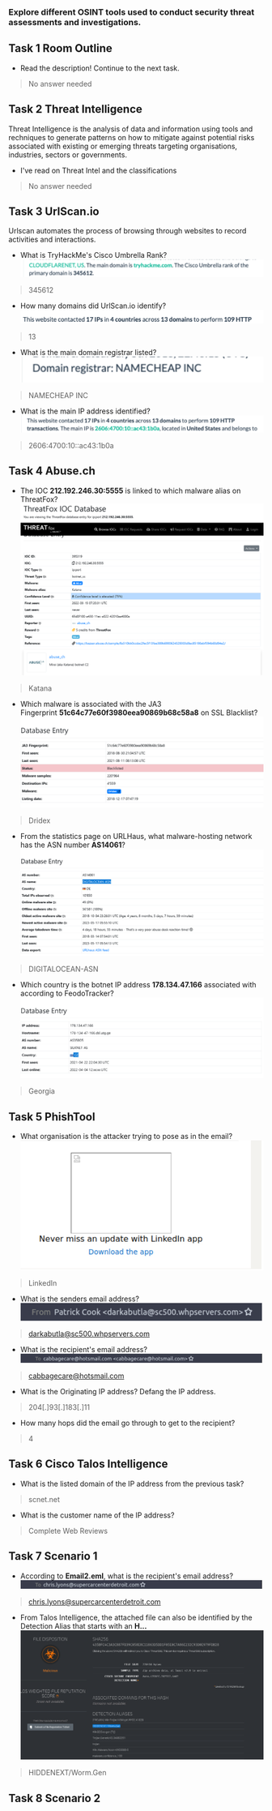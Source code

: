 ### Explore different OSINT tools used to conduct security threat assessments and investigations.

## Task 1 Room Outline

- Read the description! Continue to the next task.
> No answer needed

## Task 2 Threat Intelligence

Threat Intelligence is the analysis of data and information using tools and rechniques to generate patterns on how to  mitigate against potential risks associated  with existing or emerging threats targeting organisations, industries, sectors or governments.

- I've read on Threat Intel and the classifications
> No answer needed

## Task 3 UrlScan.io

Urlscan automates the process of browsing through websites to record activities and interactions.

- What is TryHackMe's Cisco Umbrella Rank?
![](Attachments/Threat%20Intelligence%20Tools.png)
> 345612

- How many domains did UrlScan.io identify?
![](Attachments/domains.png)
> 13

- What is the main domain registrar listed?
![](Attachments/registrar.png)
> NAMECHEAP INC

- What is the main IP address identified?
![](Attachments/mainip.png)
> 2606:4700:10::ac43:1b0a

## Task 4 Abuse.ch

- The IOC **212.192.246.30:5555** is linked to which malware alias on ThreatFox?
![](Attachments/katana.png)
> Katana

- Which malware is associated with the JA3 Fingerprint **51c64c77e60f3980eea90869b68c58a8** on SSL Blacklist?
![](Attachments/dridex.png)
> Dridex

- From the statistics page on URLHaus, what malware-hosting network has the ASN number **AS14061**?
![](Attachments/asnreport.png)
> DIGITALOCEAN-ASN

- Which country is the botnet IP address **178.134.47.166** associated with according to FeodoTracker?
![](Attachments/georgia.png)
> Georgia

## Task 5 PhishTool

- What organisation is the attacker trying to pose as in the email?
![](Attachments/linkedin.png)
> LinkedIn

- What is the senders email address?
![](Attachments/email.png)
> darkabutla@sc500.whpservers.com

- What is the recipient's email address?
![](Attachments/recipient.png)
> cabbagecare@hotsmail.com

- What is the Originating IP address? Defang the IP address.
> 204[.]93[.]183[.]11

- How many hops did the email go through to get to the recipient?
> 4


## Task 6 Cisco Talos Intelligence

- What is the listed domain of the IP address from the previous task?
> scnet.net

- What is the customer name of the IP address?
> Complete Web Reviews


## Task 7 Scenario 1

- According to **Email2.eml**, what is the recipient's email address?
![](Attachments/chrislyon.png)
> chris.lyons@supercarcenterdetroit.com

- From Talos Intelligence, the attached file can also be identified by the Detection Alias that starts with an **H...**
![](Attachments/hiddennext.png)

> HIDDENEXT/Worm.Gen

## Task 8 Scenario 2



